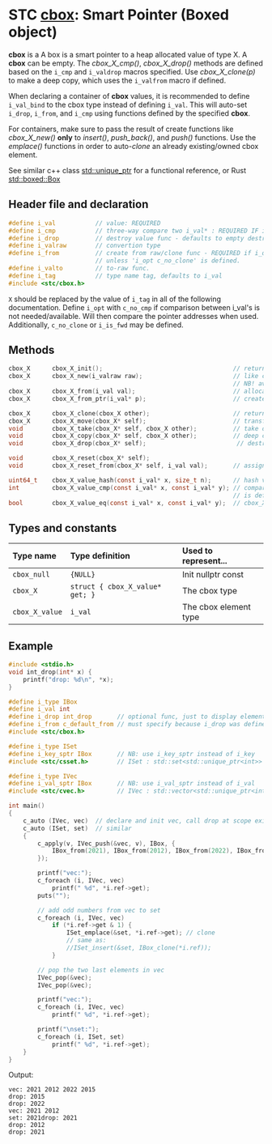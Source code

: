 # STC [cbox](../include/stc/cbox.h): Smart Pointer (Boxed object)

**cbox** is a A box is a smart pointer to a heap allocated value of type X. A **cbox** can
be empty. The *cbox_X_cmp()*, *cbox_X_drop()* methods are defined based on the `i_cmp`
and `i_valdrop` macros specified. Use *cbox_X_clone(p)* to make a deep copy, which uses the
`i_valfrom` macro if defined.

When declaring a container of **cbox** values, it is recommended to define `i_val_bind` to the
cbox type instead of defining `i_val`. This will auto-set `i_drop`, `i_from`, and `i_cmp` using 
functions defined by the specified **cbox**.

For containers, make sure to pass the result of create functions like *cbox_X_new()* **only** to 
*insert()*, *push_back()*, and *push()* functions. Use the *emplace()* functions in order to
auto-*clone* an already existing/owned cbox element.

See similar c++ class [std::unique_ptr](https://en.cppreference.com/w/cpp/memory/unique_ptr) for a functional reference, or Rust [std::boxed::Box](https://doc.rust-lang.org/std/boxed/struct.Box.html)

## Header file and declaration

```c
#define i_val           // value: REQUIRED
#define i_cmp           // three-way compare two i_val* : REQUIRED IF i_val is a non-integral type
#define i_drop          // destroy value func - defaults to empty destruct
#define i_valraw        // convertion type
#define i_from          // create from raw/clone func - REQUIRED if i_drop is defined,
                        // unless 'i_opt c_no_clone' is defined.
#define i_valto         // to-raw func.
#define i_tag           // type name tag, defaults to i_val
#include <stc/cbox.h>    
```
`X` should be replaced by the value of `i_tag` in all of the following documentation.
Define `i_opt` with `c_no_cmp` if comparison between i_val's is not needed/available. Will then
compare the pointer addresses when used. Additionally, `c_no_clone` or `i_is_fwd` may be defined.

## Methods
```c
cbox_X      cbox_X_init();                                    // return an empty cbox
cbox_X      cbox_X_new(i_valraw raw);                         // like cbox_X_from(), but create owned value from raw.
                                                              // NB! available only if i_valraw is defined.
cbox_X      cbox_X_from(i_val val);                           // allocate new heap object with val. Take ownership of val.
cbox_X      cbox_X_from_ptr(i_val* p);                        // create a cbox from a pointer. Takes ownership of p.

cbox_X      cbox_X_clone(cbox_X other);                       // return deep copied clone
cbox_X      cbox_X_move(cbox_X* self);                        // transfer ownership to another cbox.
void        cbox_X_take(cbox_X* self, cbox_X other);          // take ownership of other.
void        cbox_X_copy(cbox_X* self, cbox_X other);          // deep copy to self
void        cbox_X_drop(cbox_X* self);                         // destruct the contained object and free's it.

void        cbox_X_reset(cbox_X* self);   
void        cbox_X_reset_from(cbox_X* self, i_val val);       // assign new cbox with value. Takes ownership of val.

uint64_t    cbox_X_value_hash(const i_val* x, size_t n);      // hash value
int         cbox_X_value_cmp(const i_val* x, const i_val* y); // compares pointer addresses if 'i_opt c_no_cmp'
                                                              // is defined. Otherwise uses 'i_cmp' or default compare.
bool        cbox_X_value_eq(const i_val* x, const i_val* y);  // cbox_X_value_cmp == 0
```
## Types and constants

| Type name          | Type definition                                               | Used to represent...     |
|:-------------------|:--------------------------------|:------------------------|
| `cbox_null`        | `{NULL}`                        | Init nullptr const      |
| `cbox_X`           | `struct { cbox_X_value* get; }` | The cbox type           |
| `cbox_X_value`     | `i_val`                         | The cbox element type   |

## Example

```c
#include <stdio.h>
void int_drop(int* x) {
    printf("drop: %d\n", *x);
}

#define i_type IBox
#define i_val int
#define i_drop int_drop       // optional func, just to display elements destroyed
#define i_from c_default_from // must specify because i_drop was defined.
#include <stc/cbox.h>

#define i_type ISet
#define i_key_sptr IBox       // NB: use i_key_sptr instead of i_key
#include <stc/csset.h>        // ISet : std::set<std::unique_ptr<int>>

#define i_type IVec
#define i_val_sptr IBox       // NB: use i_val_sptr instead of i_val
#include <stc/cvec.h>         // IVec : std::vector<std::unique_ptr<int>>

int main()
{
    c_auto (IVec, vec)  // declare and init vec, call drop at scope exit
    c_auto (ISet, set)  // similar
    {
        c_apply(v, IVec_push(&vec, v), IBox, {
            IBox_from(2021), IBox_from(2012), IBox_from(2022), IBox_from(2015),
        });

        printf("vec:");
        c_foreach (i, IVec, vec)
            printf(" %d", *i.ref->get);
        puts("");

        // add odd numbers from vec to set
        c_foreach (i, IVec, vec)
            if (*i.ref->get & 1) {
                ISet_emplace(&set, *i.ref->get); // clone
                // same as:
                //ISet_insert(&set, IBox_clone(*i.ref));
            }

        // pop the two last elements in vec
        IVec_pop(&vec);
        IVec_pop(&vec);

        printf("vec:");
        c_foreach (i, IVec, vec)
            printf(" %d", *i.ref->get);

        printf("\nset:");
        c_foreach (i, ISet, set)
            printf(" %d", *i.ref->get);
    }
}
```
Output:
```
vec: 2021 2012 2022 2015
drop: 2015
drop: 2022
vec: 2021 2012
set: 2021drop: 2021
drop: 2012
drop: 2021
```
